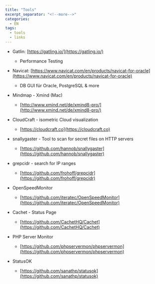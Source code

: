 ```yaml
---
title: "Tools"
excerpt_separator: "<!--more-->"
categories:
  - EN
tags:
  - tools
  - links
---
```



* Gatlin: [https://gatling.io/](https://gatling.io/)

  * Performance Testing

* Navicat: [https://www.navicat.com/en/products/navicat-for-oracle](https://www.navicat.com/en/products/navicat-for-oracle)

  * DB GUI für Oracle, PostgreSQL & more

* Mindmap - Xmind (Mac)

  * [http://www.xmind.net/de/xmind8-pro/](http://www.xmind.net/de/xmind8-pro/)

* CloudCraft - isometric Cloud visualization

  * [https://cloudcraft.co](https://cloudcraft.co)

* snallygaster - Tool to scan for secret files on HTTP servers

  * [https://github.com/hannob/snallygaster](https://github.com/hannob/snallygaster)

* grepcidr - search for IP ranges

  * [https://github.com/frohoff/grepcidr](https://github.com/frohoff/grepcidr)

* OpenSpeedMonitor

  * [https://github.com/iteratec/OpenSpeedMonitor](https://github.com/iteratec/OpenSpeedMonitor)

* Cachet - Status Page

  * [https://github.com/CachetHQ/Cachet](https://github.com/CachetHQ/Cachet)

* PHP Server Monitor
  * [https://github.com/phpservermon/phpservermon](https://github.com/phpservermon/phpservermon)
* StatusOK
  * [https://github.com/sanathp/statusok](https://github.com/sanathp/statusok)



